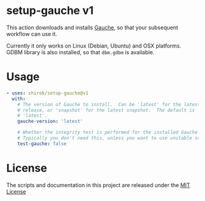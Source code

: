 # setup-gauche v1

This action downloads and installs [Gauche](https://practical-scheme.net/gauche/),
so that your subsequent workflow can use it.

Currently it only works on Linux (Debian, Ubuntu) and OSX platforms.
GDBM library is also installed, so that `dbm.gdbm` is available.

# Usage

```yaml
- uses: shirok/setup-gauche@v1
  with:
    # The version of Gauche to install.  Can be 'latest' for the latest
    # release, or 'snapshot' for the latest snapshot.  The default is
    # 'latest'.
    gauche-version: 'latest'

    # Whether the integrity test is performed for the installed Gauche
    # Typically you don't need this, unless you want to use unstable snapshot.
    test-gauche: false
```

# License

The scripts and documentation in this project are released under the [MIT License](LICENSE)
